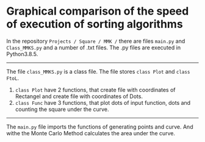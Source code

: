 Graphical comparison of the speed of execution of sorting algorithms 
====================================================================
In the repository `Projects / Square / MMK /` there are files `main.py` and` Class_MMKS.py` and a number of .txt files. The .py files are executed in Python3.8.5.
***
The file `class_MMKS.py` is a class file. The file stores `class Plot` and `class FtoL`. 
1. `class Plot` have 2 functions, that create file with coordinates of Rectangel and create file with coordinates of Dots.
2. `class Func` have 3 functions, that plot dots of input function, dots and counting the square under the curve.
***
The `main.py` file imports the functions of generating points and curve. And withe the Monte Carlo Method calculates the area under the curve.
